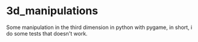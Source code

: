 # 3d_manipulations
Some manipulation in the third dimension in python with pygame, in short, i do some tests that doesn't work.
